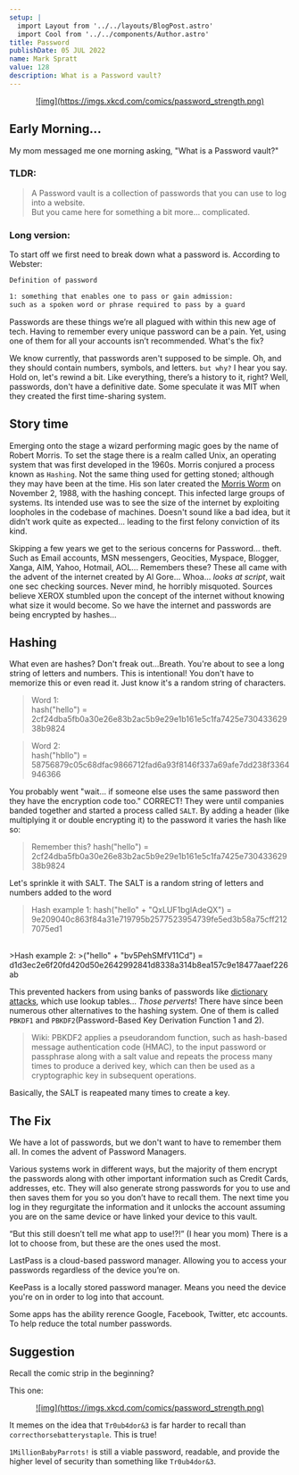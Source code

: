 ```yaml
---
setup: |
  import Layout from '../../layouts/BlogPost.astro'
  import Cool from '../../components/Author.astro'
title: Password
publishDate: 05 JUL 2022
name: Mark Spratt
value: 128
description: What is a Password vault?
---
```


<a href="https://xkcd.com/936/?fbclid=IwAR1dBAc767rK5ni47plmh50MfOJ0f0pnzvUsua_UiZ7mpmBHuwnF_dbzr_U">
  <div align="center">
    ![img](https://imgs.xkcd.com/comics/password_strength.png)
  </div>
</a>

## Early Morning...

My mom messaged me one morning asking, "What is a  Password vault?"

### **TLDR:**

>A Password vault is a collection of passwords that you can use to log into a website. <br/> But you came here for something a bit more... complicated.

### **Long version:**

To start off we first need to break down what a password is. According to Webster:

```markdown
Definition of password

1: something that enables one to pass or gain admission:
such as a spoken word or phrase required to pass by a guard 
```

Passwords are these things we’re all plagued with within this new age of tech. Having to remember every unique password can be a pain. Yet, using one of them for all your accounts isn’t recommended. What's the fix?

We know currently, that passwords aren't supposed to be simple. Oh, and they should contain numbers, symbols, and letters. `but why?` I hear you say. Hold on, let's rewind a bit. Like everything, there’s a history to it, right? Well, passwords, don't have a definitive date. Some speculate it was MIT  when they created the first time-sharing system.

## Story time

Emerging onto the stage a wizard performing magic goes by the name of Robert Morris. To set the stage there is a realm called Unix, an operating system that was first developed in the 1960s. Morris conjured a process known as `Hashing`. Not the same thing used for getting stoned; although they may have been at the time. His son later created the [Morris Worm](https://wikipedia.org/wiki/Morris_worm) on November 2, 1988, with the hashing concept. This infected large groups of systems. Its intended use was to see the size of the internet by exploiting loopholes in the codebase of machines. Doesn't sound like a bad idea, but it didn’t work quite as expected... leading to the first felony conviction of its kind.

Skipping a few years we get to the serious concerns for Password... theft. Such as Email accounts, MSN messengers, Geocities, Myspace, Blogger, Xanga, AIM, Yahoo, Hotmail, AOL... Remembers these? These all came with the advent of the internet created by Al Gore... Whoa... _looks at script_, wait one sec checking sources. Never mind, he horribly misquoted. Sources believe XEROX stumbled upon the concept of the internet without knowing what size it would become. So we have the internet and passwords are being encrypted by hashes...

## Hashing

What even are hashes? Don't freak out...Breath. You're about to see a long string of letters and numbers. This is intentional! You don't have to memorize this or even read it. Just know it's a random string of characters.

>Word 1: <br/>
>hash("hello") = 2cf24dba5fb0a30e26e83b2ac5b9e29e1b161e5c1fa7425e73043362938b9824

>Word 2: <br/>
>hash("hbllo") = 58756879c05c68dfac9866712fad6a93f8146f337a69afe7dd238f3364946366

You probably went "wait… if someone else uses the same password then they have the encryption code too." CORRECT! They were until companies banded together and started a process called `SALT`. By adding a header (like multiplying it or double encrypting it) to the password it varies the hash like so:

>Remember this?
>hash("hello") = 2cf24dba5fb0a30e26e83b2ac5b9e29e1b161e5c1fa7425e73043362938b9824

Let's sprinkle it with SALT. The SALT is a random string of letters and numbers added to the word

>Hash example 1:
>hash("hello" + "QxLUF1bgIAdeQX") = 9e209040c863f84a31e719795b2577523954739fe5ed3b58a75cff2127075ed1
<br/>
>Hash example 2:
>("hello" + "bv5PehSMfV11Cd") = d1d3ec2e6f20fd420d50e2642992841d8338a314b8ea157c9e18477aaef226ab

This prevented hackers from using banks of passwords like [dictionary attacks](https://en.wikipedia.org/wiki/Dictionary_attack), which use lookup tables... _Those perverts_!
There have since been numerous other alternatives to the hashing system. One of them is called `PBKDF1` and `PBKDF2`(Password-Based Key Derivation Function 1 and 2).

>Wiki: PBKDF2 applies a pseudorandom function, such as hash-based message authentication code (HMAC), to the input password or passphrase along with a salt value and repeats the process many times to produce a derived key, which can then be used as a cryptographic key in subsequent operations.

Basically, the SALT is reapeated many times to create a key.

## The Fix

We have a lot of passwords, but we don't want to have to remember them all. In comes the advent of Password Managers.

Various systems work in different ways, but the majority of them encrypt the passwords along with other important information such as Credit Cards, addresses, etc. They will also generate strong passwords for you to use and then saves them for you so you don’t have to recall them. The next time you log in they regurgitate the information and it unlocks the account assuming you are on the same device or have linked your device to this vault.

“But this still doesn’t tell me what app to use!?!” (I hear you mom)
There is a lot to choose from, but these are the ones used the most.

LastPass is a cloud-based password manager. Allowing you to access your passwords regardless of the device you’re on.

KeePass is a locally stored password manager. Means you need the device you're on in order to log into that account.

Some apps has the ability rerence Google, Facebook, Twitter, etc accounts. To help reduce the total number passwords. 

## Suggestion

Recall the comic strip in the beginning? 

This one:
<a href="https://xkcd.com/936/?fbclid=IwAR1dBAc767rK5ni47plmh50MfOJ0f0pnzvUsua_UiZ7mpmBHuwnF_dbzr_U">
  <div align="center">
    ![img](https://imgs.xkcd.com/comics/password_strength.png)
  </div>
</a>

It memes on the idea that `Tr0ub4dor&3` is far harder to recall than `correcthorsebatterystaple`. This is true!

 `1MillionBabyParrots!` is still a viable password, readable, and provide the higher level of security than something like `Tr0ub4dor&3`.
